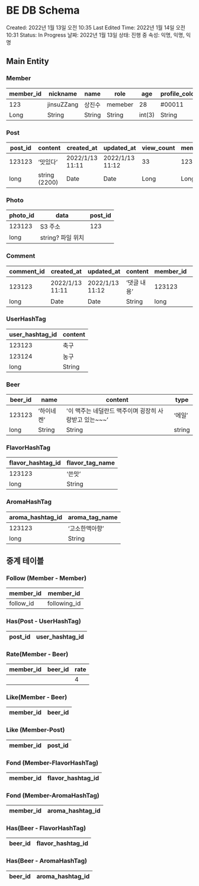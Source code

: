 # BE DB Schema

Created: 2022년 1월 13일 오전 10:35
Last Edited Time: 2022년 1월 14일 오전 10:31
Status: In Progress
날짜: 2022년 1월 13일
상태: 진행 중
속성: 익명, 익명, 익명

## Main Entity

### Member

| member_id | nickname | name | role | age | profile_color | grade |
| --- | --- | --- | --- | --- | --- | --- |
| 123 | jinsuZZang | 상진수 | memeber | 28 | #00011 | 1~5 |
| Long | String | String | String | int(3) | String | int  |

### Post

| post_id | content | created_at | updated_at | view_count | member_id | beer_id |
| --- | --- | --- | --- | --- | --- | --- |
| 123123 | ‘맛있다’ | 2022/1/13 11:11 | 2022/1/13 11:12 | 33 | 123123 | 123123 |
| long | string (2200) | Date | Date | Long | Long | Long |

### Photo

| photo_id | data | post_id |
| --- | --- | --- |
| 123123 | S3 주소  | 123 |
| long | string? 파일 위치 |  |

### Comment

| comment_id | created_at | updated_at | content | member_id | post_id |
| --- | --- | --- | --- | --- | --- |
| 123123 | 2022/1/13 11:11 | 2022/1/13 11:12 | ‘댓글 내용’ | 123123 | 123123 |
| long | Date | Date | String | long | long |

### UserHashTag

| user_hashtag_id | content |
| --- | --- |
| 123123 | 축구 |
| 123124 | 농구 |
| long | String |

### Beer

| beer_id | name | content | type |
| --- | --- | --- | --- |
| 123123 | ‘하이네켄’ | '이 맥주는 네덜란드 맥주이며 굉장히 사랑받고 있는~~~’ | ‘에일’ |
| long | String | String | string |

### FlavorHashTag

| flavor_hashtag_id | flavor_tag_name |
| --- | --- |
| 123123 | ‘쓴맛’ |
| long | String |

### AromaHashTag

| aroma_hashtag_id | aroma_tag_name |
| --- | --- |
| 123123 | ‘고소한맥아향’ |
| long | String |

## 중계 테이블

### Follow (Member - Member)

| member_id | member_id |
| --- | --- |
| follow_id | following_id |

### Has(Post - UserHashTag)

| post_id | user_hashtag_id |
| --- | --- |

### Rate(Member - Beer)

| member_id | beer_id | rate |
| --- | --- | --- |
|  |  | 4 |

### Like(Member - Beer)

| member_id | beer_id |
| --- | --- |

### Like (Member-Post)

| member_id | post_id |
| --- | --- |

### Fond (Member-FlavorHashTag)

| member_id | flavor_hashtag_id |
| --- | --- |

### Fond (Member-AromaHashTag)

| member_id | aroma_hashtag_id |
| --- | --- |

### Has(Beer - FlavorHashTag)

| beer_id | flavor_hashtag_id |
| --- | --- |

### Has(Beer - AromaHashTag)

| beer_id | aroma_hashtag_id |
| --- | --- |